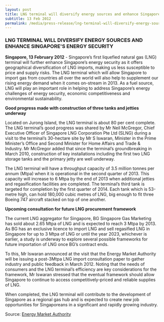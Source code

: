 ```yaml
---
layout: post
title: LNG terminal will diversify energy sources and enhance Singapore's energy security
subtitle: 13 Feb 2012
permalink: /media/press-release/lng-terminal-will-diversify-energy-sources-and-enhance-singapore's-energy-security
---
```


### LNG TERMINAL WILL DIVERSIFY ENERGY SOURCES AND ENHANCE SINGAPORE'S ENERGY SECURITY

**Singapore, 13 February 2012** - Singapore’s first liquefied natural gas (LNG) terminal will further enhance Singapore’s energy security as it offers geographical diversification of LNG imports, making us less susceptible to price and supply risks. The LNG terminal which will allow Singapore to import gas from countries all over the world will also help to supplement our rising energy demand when it comes on-stream in 2013. As a fuel source, LNG will play an important role in helping to address Singapore’s energy challenges of energy security, economic competitiveness and environmental sustainability.

**Good progress made with construction of three tanks and jetties underway**

Located on Jurong Island, the LNG terminal is about 80 per cent complete. The LNG terminal’s good progress was shared by Mr Neil McGregor, Chief Executive Officer of Singapore LNG Corporation Pte Ltd (SLNG) during a visit to the terminal’s 30-hectare site by Mr S Iswaran, Minister in the Prime Minister’s Office and Second Minister for Home Affairs and Trade & Industry. Mr McGregor added that since the terminal’s groundbreaking in March 2010, construction of key installations including the first two LNG storage tanks and the primary jetty are well underway.

The LNG terminal will have a throughput capacity of 3.5 million tonnes per annum (Mtpa) when it is operational in the second quarter of 2013. This capacity will increase to 6 Mtpa by the end of 2013 when additional jetties and regasification facilities are completed. The terminal’s third tank is targeted for completion by the first quarter of 2014. Each tank which is 53-metre high, can hold 180,000 cubic metres of LNG, big enough to fit three Boeing 747 aircraft stacked on top of one another.

**Upcoming consultation for future LNG procurement framework**

The current LNG aggregator for Singapore, BG Singapore Gas Marketing has sold about 2.65 Mtpa of LNG and is expected to reach 3 Mtpa by 2013. As BG has an exclusive licence to import LNG and sell regasified LNG in Singapore for up to 3 Mtpa of LNG or until the year 2023, whichever is earlier, a study is underway to explore several possible frameworks for future importation of LNG once BG’s contract ends.

To this, Mr Iswaran announced at the visit that the Energy Market Authority will be issuing a post-3Mtpa LNG import consultation paper to gather industry and public feedback in March 2012. Noting that the needs of consumers and the LNG terminal’s efficiency are key considerations for the framework, Mr Iswaran stressed that the eventual framework should allow Singapore to continue to access competitively-priced and reliable supplies of LNG.

When completed, the LNG terminal will contribute to the development of Singapore as a regional gas hub and is expected to create new job opportunities for Singaporeans in a significant and rapidly growing industry.

Source: [<a href="https://www.ema.gov.sg/media_release.aspx?news_sid=201406099OC7tHK3PST6" target="_blank">Energy Market Authority</a>](https://www.ema.gov.sg/media_release.aspx?news_sid=201406099OC7tHK3PST6)